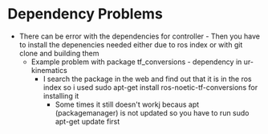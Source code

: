 # Dependency Problems
- There can be error with the dependencies for controller - Then you have to install the depenencies needed either due to ros index or with git clone and building 
 them
    - Example problem with package tf_conversions - dependency in ur-kinematics
        - I search the package in the web and find out that it is in the ros index so i used sudo apt-get install ros-noetic-tf-conversions for installing it
            - Some times it still doesn't workj becaus apt (packagemanager) is not updated so you have to run sudo apt-get update first